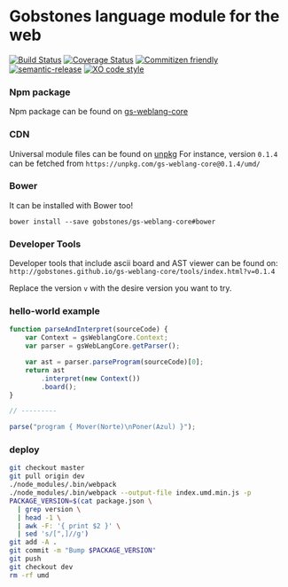 # Gobstones language module for the web
[![Build Status](https://travis-ci.org/gobstones/gs-weblang-core.svg?branch=master)](https://travis-ci.org/gobstones/gs-weblang-core)
[![Coverage Status](https://coveralls.io/repos/github/gobstones/gs-weblang-core/badge.svg?branch=master)](https://coveralls.io/github/gobstones/gs-weblang-core?branch=master)
[![Commitizen friendly](https://img.shields.io/badge/commitizen-friendly-brightgreen.svg)](http://commitizen.github.io/cz-cli/)
[![semantic-release](https://img.shields.io/badge/%20%20%F0%9F%93%A6%F0%9F%9A%80-semantic--release-e10079.svg)](https://github.com/semantic-release/semantic-release)
[![XO code style](https://img.shields.io/badge/code_style-XO-5ed9c7.svg)](https://github.com/sindresorhus/xo)


### Npm package

Npm package can be found on [gs-weblang-core](https://www.npmjs.com/package/gs-weblang-core)

### CDN

Universal module files can be found on [unpkg](https://unpkg.com)
For instance, version `0.1.4` can be fetched from `https://unpkg.com/gs-weblang-core@0.1.4/umd/`

### Bower

It can be installed with Bower too!
```
bower install --save gobstones/gs-weblang-core#bower
```

### Developer Tools

Developer tools that include ascii board and AST viewer can be found on: `http://gobstones.github.io/gs-weblang-core/tools/index.html?v=0.1.4`

Replace the version `v` with the desire version you want to try.

### hello-world example
```js
function parseAndInterpret(sourceCode) {
    var Context = gsWeblangCore.Context;
    var parser = gsWebLangCore.getParser();

    var ast = parser.parseProgram(sourceCode)[0];
    return ast
        .interpret(new Context())
        .board();
}

// ---------

parse("program { Mover(Norte)\nPoner(Azul) }");
```

### deploy
```bash
git checkout master
git pull origin dev
./node_modules/.bin/webpack
./node_modules/.bin/webpack --output-file index.umd.min.js -p
PACKAGE_VERSION=$(cat package.json \
  | grep version \
  | head -1 \
  | awk -F: '{ print $2 }' \
  | sed 's/[",]//g')
git add -A .
git commit -m "Bump $PACKAGE_VERSION"
git push
git checkout dev
rm -rf umd
```
